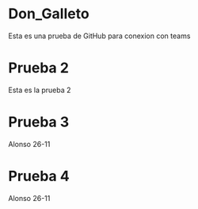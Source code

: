 # Don_Galleto
Esta es una prueba de GitHub para conexion con teams

# Prueba 2
Esta es la prueba 2

# Prueba 3
Alonso 26-11

# Prueba 4
Alonso 26-11